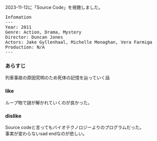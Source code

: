 
2023-11-12に「Source Code」を視聴しました。

<pre>
Infomation
---
Year: 2011
Genre: Action, Drama, Mystery
Director: Duncan Jones
Actors: Jake Gyllenhaal, Michelle Monaghan, Vera Farmiga
Production: N/A
---
</pre>

### あらすじ

列車事故の原因究明のため死体の記憶を辿っていく話

### like

ループ物で謎が解かれていくのが良かった。

### dislike

Source codeと言ってもバイオテクノロジーよりのプログラムだった。  
事実が変わらないsad endなのが悲しい。

